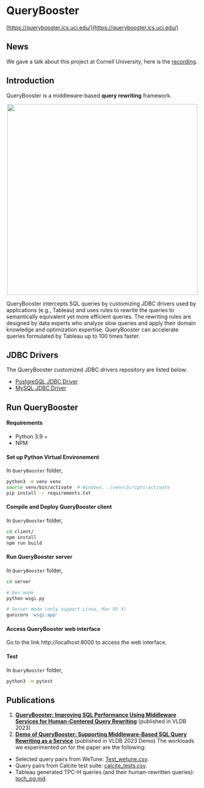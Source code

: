 # QueryBooster

[https://querybooster.ics.uci.edu/](https://querybooster.ics.uci.edu/)

## News
We gave a talk about this project at Cornell University, here is the [recording](https://drive.google.com/file/d/1JZt94sB2dTzICERljDoxNfcctCD_VBtx/view?usp=sharing). 

## Introduction
QueryBooster is a middleware-based **query rewriting** framework.

<p align="center">
  <img src="https://github.com/ISG-ICS/QueryBooster/blob/main/pub/framework.png" width="500">
</p>

QueryBooster intercepts SQL queries by customizing JDBC drivers used by applications (e.g., Tableau) and uses rules to rewrite the queries to semantically equivalent yet more efficient queries. The rewriting rules are designed by data experts who analyze slow queries and apply their domain knowledge and optimization expertise. QueryBooster can accelerate queries formulated by Tableau up to 100 times faster.

## JDBC Drivers

The QueryBooster customized JDBC drivers repository are listed below:

 - [PostgreSQL JDBC Driver](https://github.com/ISG-ICS/smart-pgjdbc)
 - [MySQL JDBC Driver](https://github.com/ISG-ICS/smart-mysql-connector-j)

## Run QueryBooster

#### Requirements
 - Python 3.9 +
 - NPM

#### Set up Python Virtual Environement
In `QueryBooster` folder,
```bash
python3 -m venv venv
source venv/bin/activate  # Windows, .\venv\Scripts\activate
pip install -r requirements.txt
```

#### Compile and Deploy QueryBooster client
In `QueryBooster` folder,
```bash
cd client/
npm install
npm run build
```

#### Run QueryBooster server
In `QueryBooster` folder,
```bash
cd server

# Dev mode
python wsgi.py

# Server mode (only support Linux, Mac OS X)
gunicorn 'wsgi:app'
```

#### Access QueryBooster web interface
Go to the link http://localhost:8000 to access the web interface.


#### Test
In `QueryBooster` folder,
```bash
python3 -m pytest
```

## Publications
1. [**QueryBooster: Improving SQL Performance Using Middleware Services for Human-Centered Query Rewriting**](https://www.vldb.org/pvldb/vol16/p2911-bai.pdf) (published in VLDB 2023)
2. [**Demo of QueryBooster: Supporting Middleware-Based SQL Query Rewriting as a Service**](https://www.vldb.org/pvldb/vol16/p4038-bai.pdf) (published in VLDB 2023 Demo)
The workloads we experimented on for the paper  are the following:
 - Selected query pairs from WeTune: [Test_wetune.csv](https://github.com/ISG-ICS/QueryBooster/blob/main/experiments/Test_wetune.csv).
 - Query pairs from Calcite test suite: [calcite_tests.csv](https://github.com/ISG-ICS/QueryBooster/blob/main/experiments/calcite_tests.csv).
 - Tableau generated TPC-H queries (and their human-rewritten queries): [tpch_pg.md](https://github.com/ISG-ICS/QueryBooster/blob/main/experiments/tpch_pg.md).
